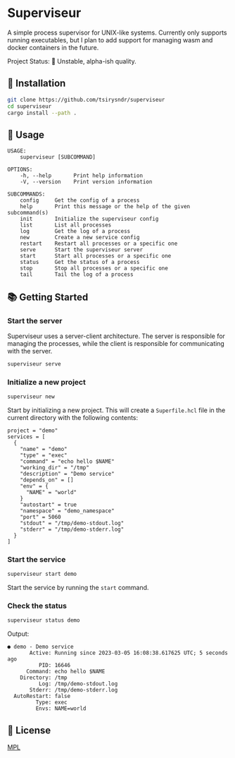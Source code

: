 # Superviseur

A simple process supervisor for UNIX-like systems. Currently only supports running executables, but I plan to add support for managing wasm and docker containers in the future.

Project Status: 🐲 Unstable, alpha-ish quality.
## 🚚 Installation

```bash
git clone https://github.com/tsirysndr/superviseur
cd superviseur
cargo install --path .
```

## 🚀 Usage

```
USAGE:
    superviseur [SUBCOMMAND]

OPTIONS:
    -h, --help       Print help information
    -V, --version    Print version information

SUBCOMMANDS:
    config     Get the config of a process
    help       Print this message or the help of the given subcommand(s)
    init       Initialize the superviseur config
    list       List all processes
    log        Get the log of a process
    new        Create a new service config
    restart    Restart all processes or a specific one
    serve      Start the superviseur server
    start      Start all processes or a specific one
    status     Get the status of a process
    stop       Stop all processes or a specific one
    tail       Tail the log of a process
```

## 📚 Getting Started

### Start the server

Superviseur uses a server-client architecture. The server is responsible for managing the processes, while the client is responsible for communicating with the server.

```bash
superviseur serve
```

### Initialize a new project

```bash
superviseur new
```

Start by initializing a new project. This will create a `Superfile.hcl` file in the current directory with the following contents:

```hcl
project = "demo"
services = [
  {
    "name" = "demo"
    "type" = "exec"
    "command" = "echo hello $NAME"
    "working_dir" = "/tmp"
    "description" = "Demo service"
    "depends_on" = []
    "env" = {
      "NAME" = "world"
    }
    "autostart" = true
    "namespace" = "demo_namespace"
    "port" = 5060
    "stdout" = "/tmp/demo-stdout.log"
    "stderr" = "/tmp/demo-stderr.log"
  }
]
```

### Start the service

```bash
superviseur start demo
```

Start the service by running the `start` command.

### Check the status

```bash
superviseur status demo
```
Output:
```
● demo - Demo service
       Active: Running since 2023-03-05 16:08:38.617625 UTC; 5 seconds ago
          PID: 16646
      Command: echo hello $NAME
    Directory: /tmp
          Log: /tmp/demo-stdout.log
       Stderr: /tmp/demo-stderr.log
  AutoRestart: false
         Type: exec
         Envs: NAME=world
```

## 📝 License
[MPL](LICENSE)